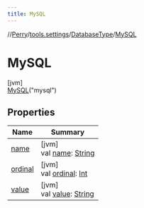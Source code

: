 ```yaml
---
title: MySQL
---
```

//[Perry](../../../../index.html)/[tools.settings](../../index.html)/[DatabaseType](../index.html)/[MySQL](index.html)



# MySQL



[jvm]\
[MySQL](index.html)("mysql")



## Properties


| Name | Summary |
|---|---|
| [name](index.html#-372974862%2FProperties%2F863300109) | [jvm]<br>val [name](index.html#-372974862%2FProperties%2F863300109): [String](https://kotlinlang.org/api/latest/jvm/stdlib/kotlin/-string/index.html) |
| [ordinal](index.html#-739389684%2FProperties%2F863300109) | [jvm]<br>val [ordinal](index.html#-739389684%2FProperties%2F863300109): [Int](https://kotlinlang.org/api/latest/jvm/stdlib/kotlin/-int/index.html) |
| [value](../value.html) | [jvm]<br>val [value](../value.html): [String](https://kotlinlang.org/api/latest/jvm/stdlib/kotlin/-string/index.html) |

